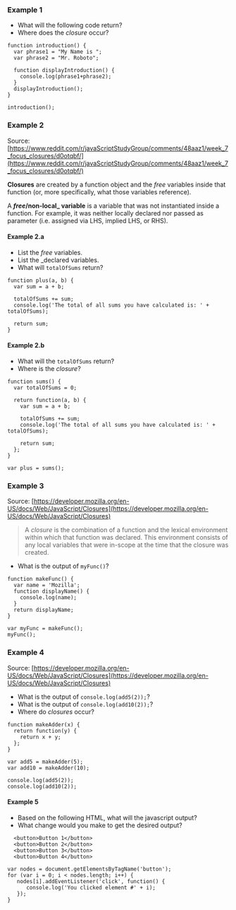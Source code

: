 
### Example 1

- What will the following code return?
- Where does the _closure_ occur?

```
function introduction() {
  var phrase1 = "My Name is ";
  var phrase2 = "Mr. Roboto";
  
  function displayIntroduction() { 
    console.log(phrase1+phrase2);    
  }
  displayIntroduction();    
}

introduction();
```

### Example 2
Source: [https://www.reddit.com/r/javaScriptStudyGroup/comments/48aaz1/week_7_focus_closures/d0otqbf/](https://www.reddit.com/r/javaScriptStudyGroup/comments/48aaz1/week_7_focus_closures/d0otqbf/)

**Closures** are created by a function object and the _free_ variables inside that function (or, more specifically, what those variables reference).

A **_free_/non-local_ variable** is a variable that was not instantiated inside a function. For example, it was neither locally declared nor passed as parameter (i.e. assigned via LHS, implied LHS, or RHS).

#### Example 2.a
- List the _free_ variables.
- List the _declared variables.
- What will `totalOfSums` return?

```
function plus(a, b) {
  var sum = a + b;

  totalOfSums += sum;
  console.log('The total of all sums you have calculated is: ' + totalOfSums);

  return sum;
}
```

#### Example 2.b
- What will the `totalOfSums` return?
- Where is the _closure_?

```
function sums() {
  var totalOfSums = 0;

  return function(a, b) {
    var sum = a + b;

    totalOfSums += sum;
    console.log('The total of all sums you have calculated is: ' + totalOfSums);

    return sum;
  };
}

var plus = sums();
```

### Example 3
Source: [https://developer.mozilla.org/en-US/docs/Web/JavaScript/Closures](https://developer.mozilla.org/en-US/docs/Web/JavaScript/Closures)

> A _closure_ is the combination of a function and the lexical environment within which that function was declared. This environment consists of any local variables that were in-scope at the time that the closure was created. 

- What is the output of `myFunc()`?

```
function makeFunc() {
  var name = 'Mozilla';
  function displayName() {
    console.log(name);
  }
  return displayName;
}

var myFunc = makeFunc();
myFunc();
```

### Example 4
Source: [https://developer.mozilla.org/en-US/docs/Web/JavaScript/Closures](https://developer.mozilla.org/en-US/docs/Web/JavaScript/Closures)

- What is the output of `console.log(add5(2));`?
- What is the output of `console.log(add10(2));`?
- Where do _closures_ occur?

```
function makeAdder(x) {
  return function(y) {
    return x + y;
  };
}

var add5 = makeAdder(5);
var add10 = makeAdder(10);

console.log(add5(2));
console.log(add10(2));
```

#### Example 5 

- Based on the following HTML, what will the javascript output?
- What change would you make to get the desired output?

```
  <button>Button 1</button>
  <button>Button 2</button>
  <button>Button 3</button>
  <button>Button 4</button>
```

```
var nodes = document.getElementsByTagName('button');
for (var i = 0; i < nodes.length; i++) {
   nodes[i].addEventListener('click', function() {
      console.log('You clicked element #' + i);
   });
}
```


